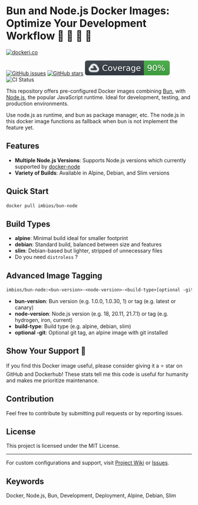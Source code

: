 # Bun and Node.js Docker Images: Optimize Your Development Workflow 🐇 🐳 🐢 🚀

[![dockeri.co](https://dockerico.blankenship.io/image/imbios/bun-node)](https://hub.docker.com/r/imbios/bun-node)

[![GitHub issues](https://img.shields.io/github/issues/ImBIOS/bun-node.svg "GitHub issues")](https://github.com/ImBIOS/bun-node)
[![GitHub stars](https://img.shields.io/github/stars/ImBIOS/bun-node.svg "GitHub stars")](https://github.com/ImBIOS/bun-node)
![Test Coverage](https://github.com/ImBIOS/bun-node/raw/refs/heads/main/coverage.svg)
![CI Status](https://github.com/ImBIOS/bun-node/actions/workflows/ci.yml/badge.svg)

This repository offers pre-configured Docker images combining [Bun](https://bun.sh/), with [Node.js](https://nodejs.org/), the popular JavaScript runtime. Ideal for development, testing, and production environments.

Use node.js as runtime, and bun as package manager, etc. The node.js in this docker image functions as fallback when bun is not implement the feature yet.

## Features

- **Multiple Node.js Versions**: Supports Node.js versions which currently supported by [docker-node](https://github.com/nodejs/docker-node)
- **Variety of Builds**: Available in Alpine, Debian, and Slim versions

## Quick Start

```bash
docker pull imbios/bun-node
```

## Build Types

- **alpine**: Minimal build ideal for smaller footprint
- **debian**: Standard build, balanced between size and features
- **slim**: Debian-based but lighter, stripped of unnecessary files
- Do you need `distroless` ?

## Advanced Image Tagging

```txt
imbios/bun-node:<bun-version>-<node-version>-<build-type>[optional -git]
```

- **bun-version**: Bun version (e.g. 1.0.0, 1.0.30, 1) or tag (e.g. latest or canary)
- **node-version**: Node.js version (e.g. 18, 20.11, 21.7.1) or tag (e.g. hydrogen, iron, current)
- **build-type**: Build type (e.g. alpine, debian, slim)
- **optional -git**: Optional git tag, an alpine image with git installed

## Show Your Support 🌟

If you find this Docker image useful, please consider giving it a ⭐ star on GitHub and Dockerhub! These stats tell me this code is useful for humanity and makes me prioritize maintenance.

## Contribution

Feel free to contribute by submitting pull requests or by reporting issues.

## License

This project is licensed under the MIT License.

---

For custom configurations and support, visit [Project Wiki](https://github.com/ImBIOS/bun-node/wiki) or [Issues](https://github.com/ImBIOS/bun-node/issues).

## Keywords

Docker, Node.js, Bun, Development, Deployment, Alpine, Debian, Slim
